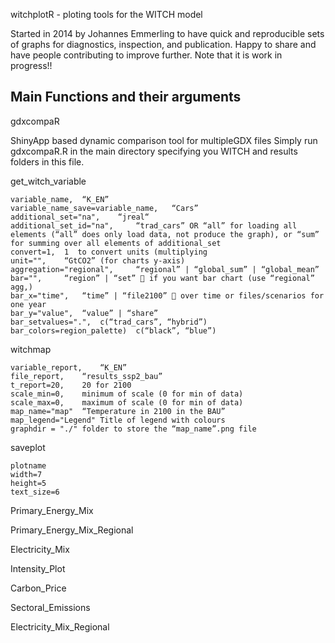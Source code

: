 witchplotR - ploting tools for the WITCH model

Started in 2014 by Johannes Emmerling to have quick and reproducible sets of graphs for diagnostics, inspection, and publication. Happy to share and have people contributing to improve further.
Note that it is work in progress!!


## Main Functions and their arguments

gdxcompaR

  ShinyApp based dynamic comparison tool for multipleGDX files
  Simply run gdxcompaR.R in the main directory specifying you WITCH and results folders in this file.


get_witch_variable
 
	variable_name, 	“K_EN”
	variable_name_save=variable_name, 	“Cars”
	additional_set="na",	“jreal“
	additional_set_id="na", 	“trad_cars” OR “all” for loading all elements (“all” does only load data, not produce the graph), or “sum” for summing over all elements of additional_set
	convert=1, 	1  to convert units (multiplying
	unit="", 	“GtCO2” (for charts y-axis)
	aggregation="regional", 	“regional” | “global_sum” | “global_mean”	
	bar="", 	“region” | “set”  if you want bar chart (use “regional” agg,)
	bar_x="time", 	“time” | “file2100”  over time or files/scenarios for one year
	bar_y="value", 	“value” | “share”
	bar_setvalues=".", 	c(“trad_cars”, “hybrid”)
	bar_colors=region_palette)	c(“black”, “blue”)
 
witchmap

	variable_report, 	“K_EN”
	file_report, 	“results_ssp2_bau”
	t_report=20,	20 for 2100
	scale_min=0,	minimum of scale (0 for min of data)
	scale_max=0,	maximum of scale (0 for min of data)
	map_name="map"	“Temperature in 2100 in the BAU”
	map_legend="Legend"	Title of legend with colours	
	graphdir = "./"	folder to store the “map_name”.png file 
 
saveplot

	plotname
	width=7
	height=5
	text_size=6
	
Primary_Energy_Mix

Primary_Energy_Mix_Regional

Electricity_Mix

Intensity_Plot

Carbon_Price

Sectoral_Emissions

Electricity_Mix_Regional



